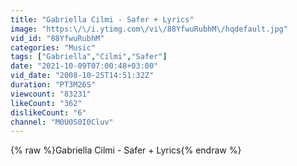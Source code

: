 ```yaml
---
title: "Gabriella Cilmi - Safer + Lyrics"
image: "https:\/\/i.ytimg.com\/vi\/88YfwuRubhM\/hqdefault.jpg"
vid_id: "88YfwuRubhM"
categories: "Music"
tags: ["Gabriella","Cilmi","Safer"]
date: "2021-10-09T07:00:48+03:00"
vid_date: "2008-10-25T14:51:32Z"
duration: "PT3M26S"
viewcount: "83231"
likeCount: "362"
dislikeCount: "6"
channel: "M0U0S0I0Cluv"
---
```

{% raw %}Gabriella Cilmi - Safer + Lyrics{% endraw %}
